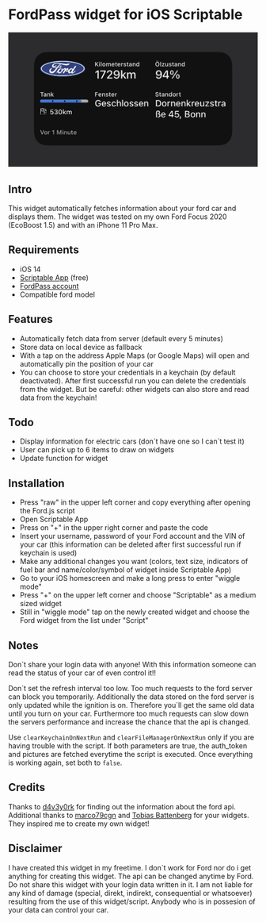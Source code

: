 # FordPass widget for iOS Scriptable 

![](fp-widget.jpg)

## Intro
This widget automatically fetches information about your ford car and displays them. The widget was tested on my own Ford Focus 2020 (EcoBoost 1.5) and with an iPhone 11 Pro Max.

## Requirements
- iOS 14
- [Scriptable App](https://scriptable.app/) (free)
- [FordPass account](https://sso.ci.ford.com/authsvc/mtfim/sps/authsvc?PolicyId=urn:ibm:security:authentication:asf:basicldapuser&Target=https%3A%2F%2Fsso.ci.ford.com%2Foidc%2Fendpoint%2Fdefault%2Fauthorize%3FqsId%3D1f0281db-c684-454a-8d31-0c0f297cc9ed%26client_id%3D880cf418-6345-4e3b-81cd-7b623309b571&identity_source_id=75d08ad1-510f-468a-b69b-5ebc34f773e3#appID=CCCA9FB8-B941-46AD-A89F-F9D9D699DD68&propertySpecificContentKey=brand_ford&originURL=https%3A%2F%2Fwww.ford.com%2F&lang=en_us&fsURL=https%3A%2F%2Fapi.mps.ford.com)
- Compatible ford model 

## Features
- Automatically fetch data from server (default every 5 minutes)
- Store data on local device as fallback 
- With a tap on the address Apple Maps (or Google Maps) will open and automatically pin the position of your car
- You can choose to store your credentials in a keychain (by default deactivated). After first successful run you can delete the credentials from the widget. But be careful: other widgets can also store and read data from the keychain!

## Todo
- Display information for electric cars (don´t have one so I can´t test it)
- User can pick up to 6 items to draw on widgets
- Update function for widget

## Installation
- Press "raw" in the upper left corner and copy everything after opening the Ford.js script
- Open Scriptable App
- Press on "+" in the upper right corner and paste the code
- Insert your username, password of your Ford account and the VIN of your car (this information can be deleted after first successful run if keychain is used)
- Make any additional changes you want (colors, text size, indicators of fuel bar and name/color/symbol of widget inside Scriptable App)
- Go to your iOS homescreen and make a long press to enter "wiggle mode"
- Press "+" on the upper left corner and choose "Scriptable" as a medium sized widget
- Still in "wiggle mode" tap on the newly created widget and choose the Ford widget from the list under "Script"

## Notes
Don´t share your login data with anyone! With this information someone can read the status of your car of even control it!!

Don´t set the refresh interval too low. Too much requests to the ford server can block you temporarily. Additionally the data stored on the ford server is only updated while the ignition is on. Therefore you´ll get the same old data until you turn on your car. Furthermore too much requests can slow down the servers performance and increase the chance that the api is changed.

Use `clearKeychainOnNextRun` and `clearFileManagerOnNextRun` only if you are having trouble with the script. If both parameters are true, the auth_token and pictures are fetched everytime the script is executed. Once everything is working again, set both to `false`.

## Credits
Thanks to [d4v3y0rk](https://github.com/d4v3y0rk) for finding out the information about the ford api. Additional thanks to [marco79cgn](https://github.com/marco79cgn) and [Tobias Battenberg](https://github.com/mountbatt) for your widgets. They inspired me to create my own widget!

## Disclaimer
I have created this widget in my freetime. I don´t work for Ford nor do i get anything for creating this widget. The api can be changed anytime by Ford. Do not share this widget with your login data written in it. I am not liable for any kind of damage (special, direkt, indirekt, consequential or whatsoever) resulting from the use of this widget/script. Anybody who is in possesion of your data can control your car. 
